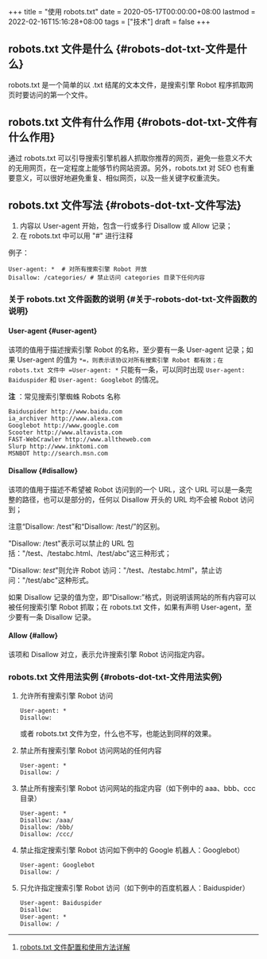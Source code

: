 +++
title = "使用 robots.txt"
date = 2020-05-17T00:00:00+08:00
lastmod = 2022-02-16T15:16:28+08:00
tags = ["技术"]
draft = false
+++

## robots.txt 文件是什么 {#robots-dot-txt-文件是什么}

robots.txt 是一个简单的以 .txt 结尾的文本文件，是搜索引擎 Robot
程序抓取网页时要访问的第一个文件。


## robots.txt 文件有什么作用 {#robots-dot-txt-文件有什么作用}

通过 robots.txt
可以引导搜索引擎机器人抓取你推荐的网页，避免一些意义不大的无用网页，在一定程度上能够节约网站资源。另外，robots.txt
对 SEO
也有重要意义，可以很好地避免重复、相似网页，以及一些关键字权重流失。


## robots.txt 文件写法 {#robots-dot-txt-文件写法}

1.  内容以 User-agent 开始，包含一行或多行 Disallow 或 Allow 记录；
2.  在 robots.txt 中可以用 "#" 进行注释

例子：

```text
User-agent: *  # 对所有搜索引擎 Robot 开放
Disallow: /categories/ # 禁止访问 categories 目录下任何内容
```


### 关于 robots.txt 文件函数的说明 {#关于-robots-dot-txt-文件函数的说明}


#### User-agent {#user-agent}

该项的值用于描述搜索引擎 Robot 的名称，至少要有一条 User-agent
记录；如果 User-agent 的值为 `*=，则表示该协议对所有搜索引擎 Robot
都有效；在 robots.txt 文件中 =User-agent: *` 只能有一条，可以同时出现
`User-agent: Baiduspider` 和 `User-agent: Googlebot` 的情况。

**注** ：常见搜索引擎蜘蛛 Robots 名称

```text
Baiduspider http://www.baidu.com
ia_archiver http://www.alexa.com
Googlebot http://www.google.com
Scooter http://www.altavista.com
FAST-WebCrawler http://www.alltheweb.com
Slurp http://www.inktomi.com
MSNBOT http://search.msn.com
```


#### Disallow {#disallow}

该项的值用于描述不希望被 Robot 访问到的一个 URL，这个 URL
可以是一条完整的路径，也可以是部分的，任何以 Disallow 开头的 URL
均不会被 Robot 访问到；

注意“Disallow: /test”和“Disallow: /test/”的区别。

"Disallow: /test"表示可以禁止的 URL
包括："/test、/testabc.html、/test/abc"这三种形式；

"Disallow: _test_"则允许 Robot
访问："/test、/testabc.html"，禁止访问："/test/abc"这种形式。

如果 Disallow
记录的值为空，即“Disallow:”格式，则说明该网站的所有内容可以被任何搜索引擎
Robot 抓取；在 robots.txt 文件，如果有声明 User-agent，至少要有一条
Disallow 记录。


#### Allow {#allow}

该项和 Disallow 对立，表示允许搜索引擎 Robot 访问指定内容。


### robots.txt 文件用法实例 {#robots-dot-txt-文件用法实例}

1.  允许所有搜索引擎 Robot 访问

    ```text
    User-agent: *
    Disallow:
    ```

    或者 robots.txt 文件为空，什么也不写，也能达到同样的效果。

2.  禁止所有搜索引擎 Robot 访问网站的任何内容

    ```text
    User-agent: *
    Disallow: /
    ```

3.  禁止所有搜索引擎 Robot 访问网站的指定内容（如下例中的 aaa、bbb、ccc
    目录）

    ```text
    User-agent: *
    Disallow: /aaa/
    Disallow: /bbb/
    Disallow: /ccc/
    ```

4.  禁止指定搜索引擎 Robot 访问如下例中的 Google 机器人：Googlebot）

    ```text
    User-agent: Googlebot
    Disallow: /
    ```

5.  只允许指定搜索引擎 Robot 访问（如下例中的百度机器人：Baiduspider）

    ```text
    User-agent: Baiduspider
    Disallow:
    User-agent: *
    Disallow: /
    ```

---

1.  [robots.txt 文件配置和使用方法详解](https://www.cnblogs.com/Gbeniot/p/4088980.html)